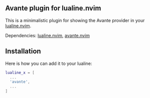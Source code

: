 ## Avante plugin for lualine.nvim

This is a minimalistic plugin for showing the Avante provider in your [lualine.nvim](https://github.com/nvim-lualine/lualine.nvim).

Dependencies: [lualine.nvim](https://github.com/nvim-lualine/lualine.nvim), [avante.nvim](https://github.com/yetone/avante.nvim)


## Installation
Here is how you can add it to your lualine:

```lua
lualine_x = [
  ...
  'avante',
  ...
]
```


